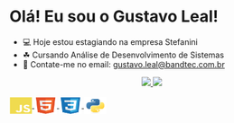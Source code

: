 # Olá! Eu sou o Gustavo Leal!
- 💻 Hoje estou estagiando na empresa Stefanini
- ☘ Cursando Análise de Desenvolvimento de Sistemas
- 🌱 Contate-me no email: gustavo.leal@bandtec.com.br

<div align="center">
  <a href="https://github.com/Gustavo141101">
  <img height="180em" src="https://github-readme-stats.vercel.app/api?username=gustavoleal&show_icons=true&theme=dark&include_all_commits=true&count_private=true"/>
  <img height="180em" src="https://github-readme-stats.vercel.app/api/top-langs/?username=gustavoleal&layout=compact&langs_count=7&theme=dark"/>
</div>
  <div style="display: inline_block"><br>
  <img align="center" alt="Gustavo-Js" height="30" width="40" src="https://raw.githubusercontent.com/devicons/devicon/master/icons/javascript/javascript-plain.svg">
  <img align="center" alt="Gustavo-HTML" height="30" width="40" src="https://raw.githubusercontent.com/devicons/devicon/master/icons/html5/html5-original.svg">
  <img align="center" alt="Gustavo-CSS" height="30" width="40" src="https://raw.githubusercontent.com/devicons/devicon/master/icons/css3/css3-original.svg">
  <img align="center" alt="Gustavo-Python" height="30" width="40" src="https://raw.githubusercontent.com/devicons/devicon/master/icons/python/python-original.svg">
</div>

